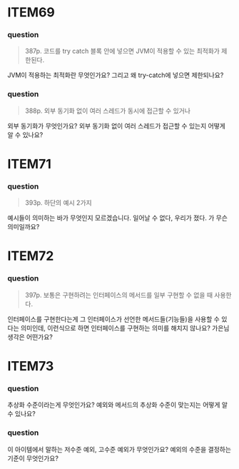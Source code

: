 # ITEM69
### question
> 387p. 코드를 try catch 블록 안에 넣으면 JVM이 적용할 수 있는 최적화가 제한된다.

JVM이 적용하는 최적화란 무엇인가요? 그리고 왜 try-catch에 넣으면 제한되나요?
### question
> 388p. 외부 동기화 없이 여러 스레드가 동시에 접근할 수 있거나

외부 동기화가 무엇인가요? 외부 동기화 없이 여러 스레드가 접근할 수 있는지 어떻게 알 수 있나요?

# ITEM71
### question
> 393p.  하단의 예시 2가지

예시들이 의미하는 바가 무엇인지 모르겠습니다. 일어날 수 없다, 우리가 졌다. 가 무슨 의미일까요?

# ITEM72
### question
> 397p. 보통은 구현하려는 인터페이스의 메서드를 일부 구현할 수 없을 때 사용한다.

인터페이스를 구현한다는게 그 인터페이스가 선언한 메서드들(기능들)을 사용할 수 있다는 의미인데, 이런식으로 하면 인터페이스를 구현하는 의미를 해치지 않나요? 가은님 생각은 어떤가요?

# ITEM73
### question
추상화 수준이라는게 무엇인가요? 예외와 메서드의 추상화 수준이 맞는지는 어떻게 알 수 있나요?

### question
이 아이템에서 말하는 저수준 예외, 고수준 예외가 무엇인가요? 예외의 수준을 결정하는 기준이 무엇인가요?
